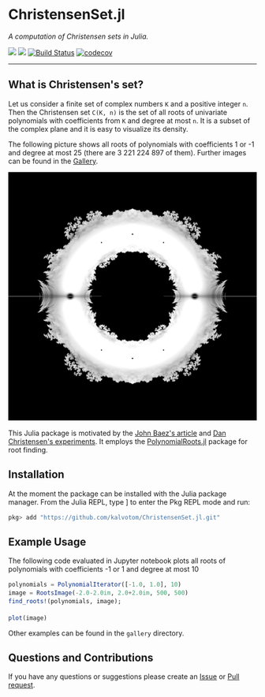
# ChristensenSet.jl

*A computation of Christensen sets in Julia.*

[![](https://img.shields.io/badge/docs-stable-blue.svg)](https://kalvotom.github.io/ChristensenSet.jl/stable)
[![](https://img.shields.io/badge/docs-dev-blue.svg)](https://kalvotom.github.io/ChristensenSet.jl/dev)
[![Build Status](https://travis-ci.org/kalvotom/ChristensenSet.jl.svg?branch=master)](https://travis-ci.org/kalvotom/ChristensenSet.jl)
[![codecov](https://codecov.io/gh/kalvotom/ChristensenSet.jl/branch/master/graph/badge.svg)](https://codecov.io/gh/kalvotom/ChristensenSet.jl)

---

## What is Christensen's set?

Let us consider a finite set of complex numbers `K` and a positive integer `n`.
Then the Christensen set `C(K, n)` is the set of all roots of univariate polynomials with coefficients from `K` and degree at most `n`.
It is a subset of the complex plane and it is easy to visualize its density.

The following picture shows all roots of polynomials with coefficients 1 or -1 and degree at most 25 (there are 3 221 224 897 of them).
Further images can be found in the [Gallery](https://kam.fit.cvut.cz/deploy/christensen/).

![alt text](https://github.com/kalvotom/ChristensenSet.jl/blob/master/gallery/ones.png?raw=true "Roots of polynomials with coefficients 1 or -1 and degree at most 25.")

This Julia package is motivated by the [John Baez's article](http://math.ucr.edu/home/baez/roots/) and [Dan Christensen's experiments](http://jdc.math.uwo.ca/roots/).
It employs the [PolynomialRoots.jl](https://github.com/giordano/PolynomialRoots.jl) package for root finding.


## Installation

At the moment the package can be installed with the Julia package manager.
From the Julia REPL, type ] to enter the Pkg REPL mode and run:

```julia
pkg> add "https://github.com/kalvotom/ChristensenSet.jl.git"
```


## Example Usage

The following code evaluated in Jupyter notebook plots all roots of polynomials with coefficients -1 or 1 and degree at most 10 

```julia
polynomials = PolynomialIterator([-1.0, 1.0], 10)
image = RootsImage(-2.0-2.0im, 2.0+2.0im, 500, 500)
find_roots!(polynomials, image);

plot(image)
```

Other examples can be found in the `gallery` directory.


## Questions and Contributions

If you have any questions or suggestions please create an [Issue](https://github.com/kalvotom/ChristensenSet.jl/issues) or [Pull request](https://github.com/kalvotom/ChristensenSet.jl/pulls).
